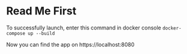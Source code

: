 # Read Me First
To successfully launch, enter this command in docker console
`docker-compose up --build`

Now you can find the app on https://localhost:8080

